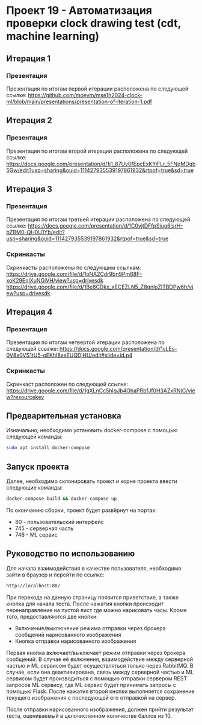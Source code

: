 # Проект 19 - Автоматизация проверки clock drawing test (cdt, machine learning)
## Итерация 1

### Презентация
Презентация по итогам первой итерации расположена по следующей ссылке: https://github.com/moevm/mse1h2024-clock-ml/blob/main/presentations/presentation-of-iteration-1.pdf

## Итерация 2

### Презентация
Презентация по итогам второй итерации расположена по следующей ссылке: https://docs.google.com/presentation/d/1j1_87Uv0fEpcExKYiFLr_5FNqMDgb5Gw/edit?usp=sharing&ouid=111427935539197861932&rtpof=true&sd=true

## Итерация 3

### Презентация
Презентация по итогам третьей итерации расположена по следующей ссылке: https://docs.google.com/presentation/d/1C0vjtDFfpSiug6lsrH-bZBM0-QH0U1Yb/edit?usp=sharing&ouid=111427935539197861932&rtpof=true&sd=true

### Скринкасты
Скринкасты расположены по следующим ссылкам:
https://drive.google.com/file/d/1oNA2Cdr9bn9Pm68F-xoK29EnIXuNGiVH/view?usp=drivesdk
https://drive.google.com/file/d/1Be8CDkx_xECEZLN5_Z8qnloZlTBDPw6h/view?usp=drivesdk

## Итерация 4

### Презентация
Презентация по итогам четвертой итерации расположена по следующей ссылке: https://docs.google.com/presentation/d/1vLEs-0V8x0VS1tU5-oEKhI8xeEUQDjHU/edit#slide=id.p4

### Скринкасты
Скринкаст расположен по следующей ссылке:
https://drive.google.com/file/d/1gXLnCc5hIgJb4OhaPRbfJf0H3AZxRNIC/view?resourcekey

## Предварительная установка
Изначально, необходимо установить docker-compose с помощью следующей команды:
```bash
sudo apt install docker-compose
```
## Запуск проекта
Далее, необходимо склонировать проект и корне проекта ввести следующие команды:
```bash
docker-compose build && docker-compose up
```
По окончанию сборки, проект будет развёрнут на портах:
- 80 - пользовательский интерфейс
- 745 - серверная часть
- 746 - ML сервис

## Руководство по использованию
Для начала взаимодействия в качестве пользователя, необходимо зайти в браузер и перейти по ссылке:
```bash
http://localhost:80/
```
При переходе на данную страницу появится приветствие, а также кнопка для начала теста. После нажатия кнопки происходит перенаправление на пустой лист где можно нарисовать часы. Кроме того, предоставляются две кнопки:
- Включение/выключение режима отправки через брокера сообщений нарисованного изображения
- Кнопка отправки нарисованного изображения

Первая кнопка включает/выключает режим отправки через брокера сообщений. В случае её включения, взаимодействие между серверной частью и ML сервисом будет осуществляться только через RabbitMQ. В случае, если она деактивирована, связь между серверной частью и ML сервисом будет производиться с помощью отправки сервером REST запросов ML сервису, где ML сервис будет принимать запросы с помощью Flask.
После нажатия второй кнопки выполняется сохранение текущего изображения с последующей его отправкой на сервер.

После отправки нарисованного изображения, должен прийти результат теста, оцениваемый в целочисленном количестве баллов из 10.



